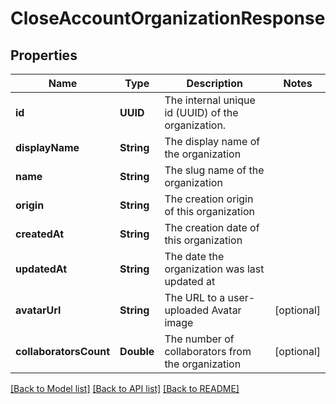 # CloseAccountOrganizationResponse

## Properties
Name | Type | Description | Notes
------------ | ------------- | ------------- | -------------
**id** | **UUID** | The internal unique id (UUID) of the organization. | 
**displayName** | **String** | The display name of the organization | 
**name** | **String** | The slug name of the organization | 
**origin** | **String** | The creation origin of this organization | 
**createdAt** | **String** | The creation date of this organization | 
**updatedAt** | **String** | The date the organization was last updated at | 
**avatarUrl** | **String** | The URL to a user-uploaded Avatar image | [optional] 
**collaboratorsCount** | **Double** | The number of collaborators from the organization | [optional] 

[[Back to Model list]](../README.md#documentation-for-models) [[Back to API list]](../README.md#documentation-for-api-endpoints) [[Back to README]](../README.md)


